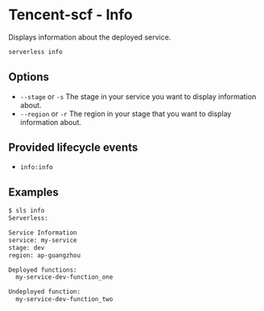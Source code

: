 
# Tencent-scf - Info

Displays information about the deployed service.

```bash
serverless info
```

## Options

- `--stage` or `-s` The stage in your service you want to display information about.
- `--region` or `-r` The region in your stage that you want to display information about.

## Provided lifecycle events

- `info:info`

## Examples

```bash
$ sls info
Serverless:

Service Information
service: my-service
stage: dev
region: ap-guangzhou

Deployed functions:
  my-service-dev-function_one

Undeployed function:
  my-service-dev-function_two
```
